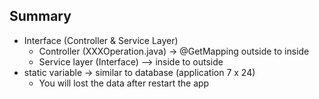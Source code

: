 ## Summary
- Interface (Controller & Service Layer)
  - Controller (XXXOperation.java) -> @GetMapping outside to inside
  - Service layer (Interface) --> inside to outside
- static variable -> similar to database (application 7 x 24)
  - You will lost the data after restart the app